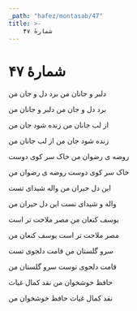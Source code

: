 ```yaml
---
_path: "hafez/montasab/47"
title: >-
    شمارهٔ ۴۷
---
```

# شمارهٔ ۴۷

<div class="b" id="bn1"><div class="m1"><p>دلبر و جانان من برد دل و جان من</p></div>
<div class="m2"><p>برد دل و جان من دلبر و جانان من</p></div></div>
<div class="b" id="bn2"><div class="m1"><p>از لب جانان من زنده شود جان من</p></div>
<div class="m2"><p>زنده شود جان من از لب جانان من</p></div></div>
<div class="b" id="bn3"><div class="m1"><p>روضه ی رضوان من خاک سر کوی دوست</p></div>
<div class="m2"><p>خاک سر کوی دوست روضه ی رضوان من</p></div></div>
<div class="b" id="bn4"><div class="m1"><p>این دل حیران من واله شیدای تست</p></div>
<div class="m2"><p>واله و شیدای تست این دل حیران من</p></div></div>
<div class="b" id="bn5"><div class="m1"><p>یوسف کنعان من مصر ملاحت تر است</p></div>
<div class="m2"><p>مصر ملاحت تر است یوسف کنعان من</p></div></div>
<div class="b" id="bn6"><div class="m1"><p>سرو گلستان من قامت دلجوی تست</p></div>
<div class="m2"><p>قامت دلجوی توست سرو گلستان من</p></div></div>
<div class="b" id="bn7"><div class="m1"><p>حافظ خوشخوان من نقد کمال غیاث</p></div>
<div class="m2"><p>نقد کمال غیاث حافظ خوشخوان من</p></div></div>
